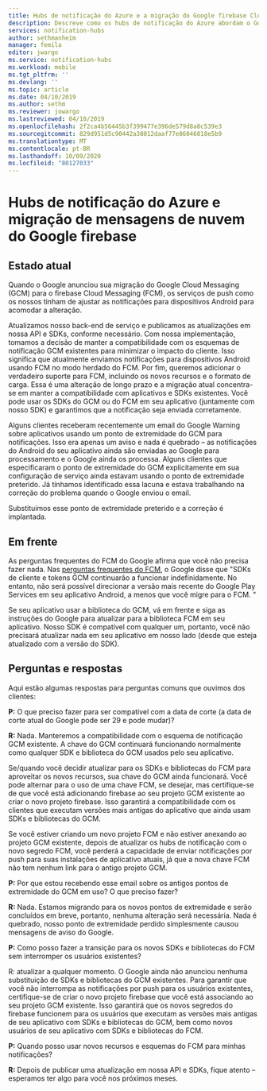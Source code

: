 ```yaml
---
title: Hubs de notificação do Azure e a migração do Google firebase Cloud Messaging (FCM)
description: Descreve como os hubs de notificação do Azure abordam o Google GCM para a migração FCM.
services: notification-hubs
author: sethmanheim
manager: femila
editor: jwargo
ms.service: notification-hubs
ms.workload: mobile
ms.tgt_pltfrm: ''
ms.devlang: ''
ms.topic: article
ms.date: 04/10/2019
ms.author: sethm
ms.reviewer: jowargo
ms.lastreviewed: 04/10/2019
ms.openlocfilehash: 2f2ca4b56445b3f399477e396de579d8a8c539e3
ms.sourcegitcommit: 829d951d5c90442a38012daaf77e86046018e5b9
ms.translationtype: MT
ms.contentlocale: pt-BR
ms.lasthandoff: 10/09/2020
ms.locfileid: "80127033"
---
```

# <a name="azure-notification-hubs-and-google-firebase-cloud-messaging-migration"></a>Hubs de notificação do Azure e migração de mensagens de nuvem do Google firebase

## <a name="current-state"></a>Estado atual

Quando o Google anunciou sua migração do Google Cloud Messaging (GCM) para o firebase Cloud Messaging (FCM), os serviços de push como os nossos tinham de ajustar as notificações para dispositivos Android para acomodar a alteração.

Atualizamos nosso back-end de serviço e publicamos as atualizações em nossa API e SDKs, conforme necessário. Com nossa implementação, tomamos a decisão de manter a compatibilidade com os esquemas de notificação GCM existentes para minimizar o impacto do cliente. Isso significa que atualmente enviamos notificações para dispositivos Android usando FCM no modo herdado do FCM. Por fim, queremos adicionar o verdadeiro suporte para FCM, incluindo os novos recursos e o formato de carga. Essa é uma alteração de longo prazo e a migração atual concentra-se em manter a compatibilidade com aplicativos e SDKs existentes. Você pode usar os SDKs do GCM ou do FCM em seu aplicativo (juntamente com nosso SDK) e garantimos que a notificação seja enviada corretamente.

Alguns clientes receberam recentemente um email do Google Warning sobre aplicativos usando um ponto de extremidade do GCM para notificações. Isso era apenas um aviso e nada é quebrado – as notificações do Android do seu aplicativo ainda são enviadas ao Google para processamento e o Google ainda os processa. Alguns clientes que especificaram o ponto de extremidade do GCM explicitamente em sua configuração de serviço ainda estavam usando o ponto de extremidade preterido. Já tínhamos identificado essa lacuna e estava trabalhando na correção do problema quando o Google enviou o email.

Substituímos esse ponto de extremidade preterido e a correção é implantada.

## <a name="going-forward"></a>Em frente

As perguntas frequentes do FCM do Google afirma que você não precisa fazer nada. Nas [perguntas frequentes do FCM](https://developers.google.com/cloud-messaging/faq), o Google disse que "SDKs de cliente e tokens GCM continuarão a funcionar indefinidamente. No entanto, não será possível direcionar a versão mais recente do Google Play Services em seu aplicativo Android, a menos que você migre para o FCM. "

Se seu aplicativo usar a biblioteca do GCM, vá em frente e siga as instruções do Google para atualizar para a biblioteca FCM em seu aplicativo. Nosso SDK é compatível com qualquer um, portanto, você não precisará atualizar nada em seu aplicativo em nosso lado (desde que esteja atualizado com a versão do SDK).

## <a name="questions-and-answers"></a>Perguntas e respostas

Aqui estão algumas respostas para perguntas comuns que ouvimos dos clientes:

**P:** O que preciso fazer para ser compatível com a data de corte (a data de corte atual do Google pode ser 29 e pode mudar)?

**R:** Nada. Manteremos a compatibilidade com o esquema de notificação GCM existente. A chave do GCM continuará funcionando normalmente como qualquer SDK e biblioteca do GCM usados pelo seu aplicativo.

Se/quando você decidir atualizar para os SDKs e bibliotecas do FCM para aproveitar os novos recursos, sua chave do GCM ainda funcionará. Você pode alternar para o uso de uma chave FCM, se desejar, mas certifique-se de que você está adicionando firebase ao seu projeto GCM existente ao criar o novo projeto firebase. Isso garantirá a compatibilidade com os clientes que executam versões mais antigas do aplicativo que ainda usam SDKs e bibliotecas do GCM.

Se você estiver criando um novo projeto FCM e não estiver anexando ao projeto GCM existente, depois de atualizar os hubs de notificação com o novo segredo FCM, você perderá a capacidade de enviar notificações por push para suas instalações de aplicativo atuais, já que a nova chave FCM não tem nenhum link para o antigo projeto GCM.

**P:** Por que estou recebendo esse email sobre os antigos pontos de extremidade do GCM em uso? O que preciso fazer?

**R:** Nada. Estamos migrando para os novos pontos de extremidade e serão concluídos em breve, portanto, nenhuma alteração será necessária. Nada é quebrado, nosso ponto de extremidade perdido simplesmente causou mensagens de aviso do Google.

**P:** Como posso fazer a transição para os novos SDKs e bibliotecas do FCM sem interromper os usuários existentes?

R: atualizar a qualquer momento. O Google ainda não anunciou nenhuma substituição de SDKs e bibliotecas do GCM existentes. Para garantir que você não interrompa as notificações por push para os usuários existentes, certifique-se de criar o novo projeto firebase que você está associando ao seu projeto GCM existente. Isso garantirá que os novos segredos do firebase funcionem para os usuários que executam as versões mais antigas de seu aplicativo com SDKs e bibliotecas do GCM, bem como novos usuários de seu aplicativo com SDKs e bibliotecas do FCM.

**P:** Quando posso usar novos recursos e esquemas do FCM para minhas notificações?

**R:** Depois de publicar uma atualização em nossa API e SDKs, fique atento – esperamos ter algo para você nos próximos meses.
